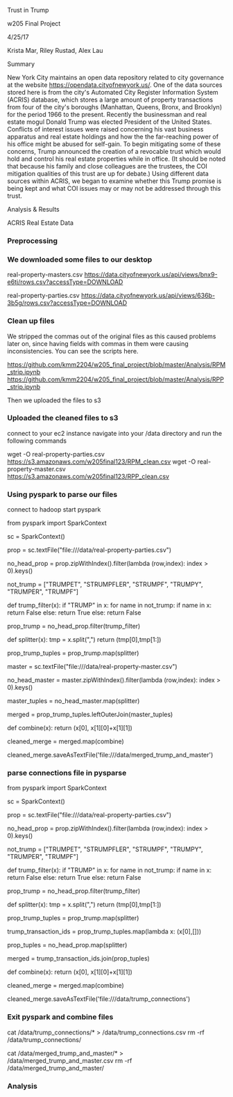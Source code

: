 Trust in Trump

w205 Final Project

4/25/17

Krista Mar, Riley Rustad, Alex Lau

Summary

New York City maintains an open data repository related to city governance at the website https://opendata.cityofnewyork.us/. One of the data sources stored here is from the city's Automated City Register Information System (ACRIS) database, which stores a large amount of property transactions from four of the city's boroughs (Manhattan, Queens, Bronx, and Brooklyn) for the period 1966 to the present. Recently the businessman and real estate mogul Donald Trump was elected President of the United States. Conflicts of interest issues were raised concerning his vast business apparatus and real estate holdings and how the the far-reaching power of his office might be abused for self-gain. To begin mitigating some of these concerns, Trump announced the creation of a revocable trust which would hold and control his real estate properties while in office. (It should be noted that because his family and close colleagues are the trustees, the COI mitigation qualities of this trust are up for debate.) Using different data sources within ACRIS, we began to examine whether this Trump promise is being kept and what COI issues may or may not be addressed through this trust.

Analysis & Results

ACRIS Real Estate Data

### Preprocessing

### We downloaded some files to our desktop

real-property-masters.csv 
https://data.cityofnewyork.us/api/views/bnx9-e6tj/rows.csv?accessType=DOWNLOAD

real-property-parties.csv 
https://data.cityofnewyork.us/api/views/636b-3b5g/rows.csv?accessType=DOWNLOAD


### Clean up files

We stripped the commas out of the original files as this caused problems later on, since having fields with commas in them were causing inconsistencies. You can see the scripts here.

https://github.com/kmm2204/w205_final_project/blob/master/Analysis/RPM_strip.ipynb
https://github.com/kmm2204/w205_final_project/blob/master/Analysis/RPP_strip.ipynb

Then we uploaded the files to s3


### Uploaded the cleaned files to s3

connect to your ec2 instance
navigate into your /data directory and run the following commands

wget -O real-property-parties.csv	https://s3.amazonaws.com/w205final123/RPM_clean.csv 
wget -O real-property-master.csv https://s3.amazonaws.com/w205final123/RPP_clean.csv


### Using pyspark to parse our files

connect to hadoop
start pyspark

from pyspark import SparkContext

sc = SparkContext()

prop = sc.textFile("file:///data/real-property-parties.csv")

no_head_prop = prop.zipWithIndex().filter(lambda (row,index): index > 0).keys()

not_trump = ["TRUMPET", "STRUMPFLER", "STRUMPF", "TRUMPY", "TRUMPER", "TRUMPF"]

def trump_filter(x):
	if "TRUMP" in x:
		for name in not_trump:
			if name in x:
				return False
			else:
				return True
	else:
		return False

prop_trump = no_head_prop.filter(trump_filter)

def splitter(x):
	tmp = x.split(",")
	return (tmp[0],tmp[1:])

prop_trump_tuples = prop_trump.map(splitter)

master = sc.textFile("file:///data/real-property-master.csv")

no_head_master = master.zipWithIndex().filter(lambda (row,index): index > 0).keys()

master_tuples = no_head_master.map(splitter)

merged = prop_trump_tuples.leftOuterJoin(master_tuples)

def combine(x):
	return (x[0], x[1][0]+x[1][1])

cleaned_merge = merged.map(combine)

cleaned_merge.saveAsTextFile('file:///data/merged_trump_and_master')


### parse connections file in pysparse

from pyspark import SparkContext

sc = SparkContext()

prop = sc.textFile("file:///data/real-property-parties.csv")

no_head_prop = prop.zipWithIndex().filter(lambda (row,index): index > 0).keys()

not_trump = ["TRUMPET", "STRUMPFLER", "STRUMPF", "TRUMPY", "TRUMPER", "TRUMPF"]

def trump_filter(x):
	if "TRUMP" in x:
		for name in not_trump:
			if name in x:
				return False
			else:
				return True
	else:
		return False

prop_trump = no_head_prop.filter(trump_filter)

def splitter(x):
	tmp = x.split(",")
	return (tmp[0],tmp[1:])

prop_trump_tuples = prop_trump.map(splitter)

trump_transaction_ids = prop_trump_tuples.map(lambda x: (x[0],[]))

prop_tuples = no_head_prop.map(splitter)

merged = trump_transaction_ids.join(prop_tuples)

def combine(x):
	return (x[0], x[1][0]+x[1][1])

cleaned_merge = merged.map(combine)

cleaned_merge.saveAsTextFile('file:///data/trump_connections')

### Exit pyspark and combine files


cat /data/trump_connections/* > /data/trump_connections.csv
rm -rf /data/trump_connections/

cat /data/merged_trump_and_master/* > /data/merged_trump_and_master.csv
rm -rf /data/merged_trump_and_master/

### Analysis 

